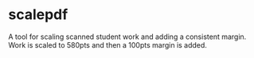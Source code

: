 # scalepdf

A tool for scaling scanned student work and adding a consistent margin. Work is scaled to 580pts and then a 100pts margin is added.
